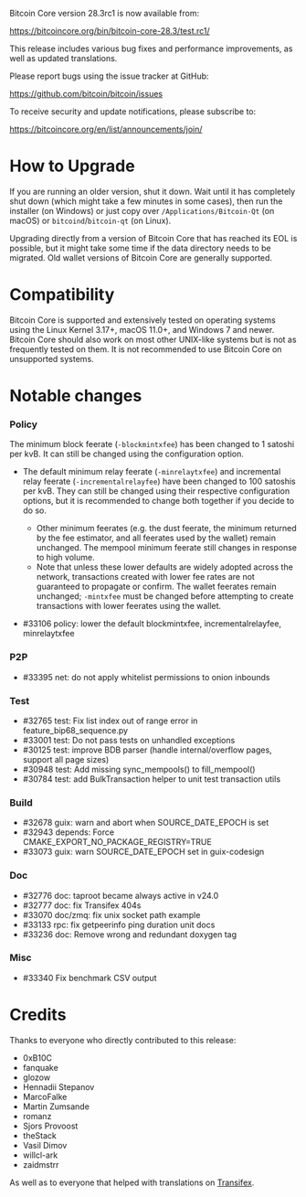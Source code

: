 Bitcoin Core version 28.3rc1 is now available from:

  <https://bitcoincore.org/bin/bitcoin-core-28.3/test.rc1/>

This release includes various bug fixes and performance
improvements, as well as updated translations.

Please report bugs using the issue tracker at GitHub:

  <https://github.com/bitcoin/bitcoin/issues>

To receive security and update notifications, please subscribe to:

  <https://bitcoincore.org/en/list/announcements/join/>

How to Upgrade
==============

If you are running an older version, shut it down. Wait until it has completely
shut down (which might take a few minutes in some cases), then run the
installer (on Windows) or just copy over `/Applications/Bitcoin-Qt` (on macOS)
or `bitcoind`/`bitcoin-qt` (on Linux).

Upgrading directly from a version of Bitcoin Core that has reached its EOL is
possible, but it might take some time if the data directory needs to be migrated. Old
wallet versions of Bitcoin Core are generally supported.

Compatibility
==============

Bitcoin Core is supported and extensively tested on operating systems
using the Linux Kernel 3.17+, macOS 11.0+, and Windows 7 and newer. Bitcoin
Core should also work on most other UNIX-like systems but is not as
frequently tested on them. It is not recommended to use Bitcoin Core on
unsupported systems.

Notable changes
===============

### Policy

 The minimum block feerate (`-blockmintxfee`) has been changed to 1 satoshi per kvB. It can still be changed using the
configuration option.

- The default minimum relay feerate (`-minrelaytxfee`) and incremental relay feerate (`-incrementalrelayfee`) have been
changed to 100 satoshis per kvB. They can still be changed using their respective configuration options, but it is
recommended to change both together if you decide to do so.
  - Other minimum feerates (e.g. the dust feerate, the minimum returned by the fee estimator, and all feerates used by
  the wallet) remain unchanged. The mempool minimum feerate still changes in response to high volume.
  - Note that unless these lower defaults are widely adopted across the network, transactions created with lower fee
  rates are not guaranteed to propagate or confirm. The wallet feerates remain unchanged; `-mintxfee` must be changed
  before attempting to create transactions with lower feerates using the wallet.

- #33106 policy: lower the default blockmintxfee, incrementalrelayfee, minrelaytxfee

### P2P

- #33395 net: do not apply whitelist permissions to onion inbounds

### Test

- #32765 test: Fix list index out of range error in feature_bip68_sequence.py
- #33001 test: Do not pass tests on unhandled exceptions
- #30125 test: improve BDB parser (handle internal/overflow pages, support all page sizes)
- #30948 test: Add missing sync_mempools() to fill_mempool()
- #30784 test: add BulkTransaction helper to unit test transaction utils

### Build

- #32678 guix: warn and abort when SOURCE_DATE_EPOCH is set
- #32943 depends: Force CMAKE_EXPORT_NO_PACKAGE_REGISTRY=TRUE
- #33073 guix: warn SOURCE_DATE_EPOCH set in guix-codesign

### Doc

- #32776 doc: taproot became always active in v24.0
- #32777 doc: fix Transifex 404s
- #33070 doc/zmq: fix unix socket path example
- #33133 rpc: fix getpeerinfo ping duration unit docs
- #33236 doc: Remove wrong and redundant doxygen tag

### Misc

- #33340 Fix benchmark CSV output

Credits
=======

Thanks to everyone who directly contributed to this release:
- 0xB10C
- fanquake
- glozow
- Hennadii Stepanov
- MarcoFalke
- Martin Zumsande
- romanz
- Sjors Provoost
- theStack
- Vasil Dimov
- willcl-ark
- zaidmstrr

As well as to everyone that helped with translations on
[Transifex](https://explore.transifex.com/bitcoin/bitcoin/).
